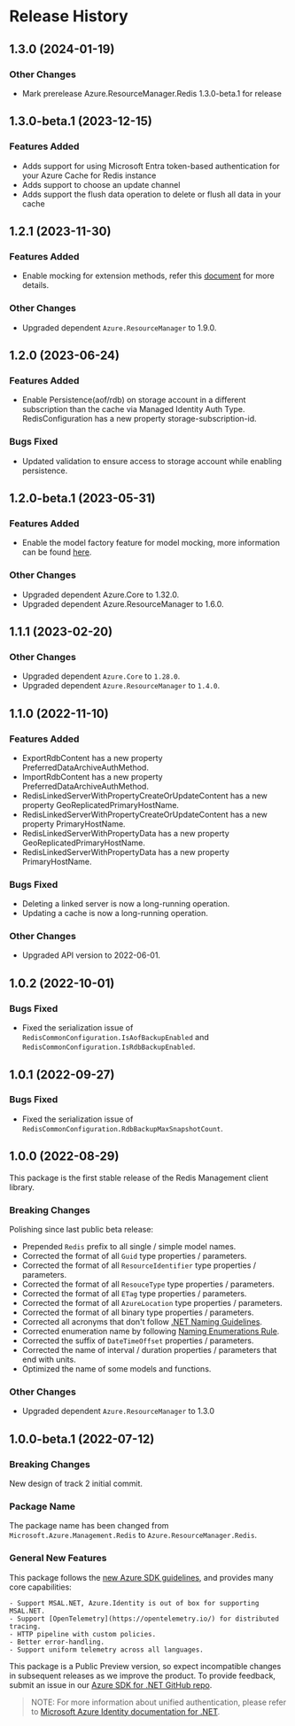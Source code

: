 # Release History

## 1.3.0 (2024-01-19)

### Other Changes

- Mark prerelease Azure.ResourceManager.Redis 1.3.0-beta.1 for release

## 1.3.0-beta.1 (2023-12-15)

### Features Added
  - Adds support for using Microsoft Entra token-based authentication for your Azure Cache for Redis instance
  - Adds support to choose an update channel
  - Adds support the flush data operation to delete or flush all data in your cache

## 1.2.1 (2023-11-30)

### Features Added

- Enable mocking for extension methods, refer this [document](https://aka.ms/azsdk/net/mocking) for more details.

### Other Changes

- Upgraded dependent `Azure.ResourceManager` to 1.9.0.

## 1.2.0 (2023-06-24)

### Features Added

- Enable Persistence(aof/rdb) on storage account in a different subscription than the cache via Managed Identity Auth Type. RedisConfiguration has a new property storage-subscription-id.

### Bugs Fixed

- Updated validation to ensure access to storage account while enabling persistence.

## 1.2.0-beta.1 (2023-05-31)

### Features Added

- Enable the model factory feature for model mocking, more information can be found [here](https://azure.github.io/azure-sdk/dotnet_introduction.html#dotnet-mocking-factory-builder).

### Other Changes

- Upgraded dependent Azure.Core to 1.32.0.
- Upgraded dependent Azure.ResourceManager to 1.6.0.

## 1.1.1 (2023-02-20)

### Other Changes

- Upgraded dependent `Azure.Core` to `1.28.0`.
- Upgraded dependent `Azure.ResourceManager` to `1.4.0`.

## 1.1.0 (2022-11-10)

### Features Added

- ExportRdbContent has a new property PreferredDataArchiveAuthMethod.
- ImportRdbContent has a new property PreferredDataArchiveAuthMethod.
- RedisLinkedServerWithPropertyCreateOrUpdateContent has a new property GeoReplicatedPrimaryHostName.
- RedisLinkedServerWithPropertyCreateOrUpdateContent has a new property PrimaryHostName.
- RedisLinkedServerWithPropertyData has a new property GeoReplicatedPrimaryHostName.
- RedisLinkedServerWithPropertyData has a new property PrimaryHostName.

### Bugs Fixed

- Deleting a linked server is now a long-running operation.
- Updating a cache is now a long-running operation.

### Other Changes

- Upgraded API version to 2022-06-01.

## 1.0.2 (2022-10-01)

### Bugs Fixed

- Fixed the serialization issue of `RedisCommonConfiguration.IsAofBackupEnabled` and `RedisCommonConfiguration.IsRdbBackupEnabled`.

## 1.0.1 (2022-09-27)

### Bugs Fixed

- Fixed the serialization issue of `RedisCommonConfiguration.RdbBackupMaxSnapshotCount`.

## 1.0.0 (2022-08-29)

This package is the first stable release of the Redis Management client library.

### Breaking Changes

Polishing since last public beta release:
- Prepended `Redis` prefix to all single / simple model names.
- Corrected the format of all `Guid` type properties / parameters.
- Corrected the format of all `ResourceIdentifier` type properties / parameters.
- Corrected the format of all `ResouceType` type properties / parameters.
- Corrected the format of all `ETag` type properties / parameters.
- Corrected the format of all `AzureLocation` type properties / parameters.
- Corrected the format of all binary type properties / parameters.
- Corrected all acronyms that don't follow [.NET Naming Guidelines](https://docs.microsoft.com/dotnet/standard/design-guidelines/naming-guidelines).
- Corrected enumeration name by following [Naming Enumerations Rule](https://docs.microsoft.com/dotnet/standard/design-guidelines/names-of-classes-structs-and-interfaces#naming-enumerations).
- Corrected the suffix of `DateTimeOffset` properties / parameters.
- Corrected the name of interval / duration properties / parameters that end with units.
- Optimized the name of some models and functions.

### Other Changes

- Upgraded dependent `Azure.ResourceManager` to 1.3.0

## 1.0.0-beta.1 (2022-07-12)

### Breaking Changes

New design of track 2 initial commit.

### Package Name

The package name has been changed from `Microsoft.Azure.Management.Redis` to `Azure.ResourceManager.Redis`.

### General New Features

This package follows the [new Azure SDK guidelines](https://azure.github.io/azure-sdk/general_introduction.html), and provides many core capabilities:

    - Support MSAL.NET, Azure.Identity is out of box for supporting MSAL.NET.
    - Support [OpenTelemetry](https://opentelemetry.io/) for distributed tracing.
    - HTTP pipeline with custom policies.
    - Better error-handling.
    - Support uniform telemetry across all languages.

This package is a Public Preview version, so expect incompatible changes in subsequent releases as we improve the product. To provide feedback, submit an issue in our [Azure SDK for .NET GitHub repo](https://github.com/Azure/azure-sdk-for-net/issues).

> NOTE: For more information about unified authentication, please refer to [Microsoft Azure Identity documentation for .NET](https://docs.microsoft.com//dotnet/api/overview/azure/identity-readme?view=azure-dotnet).
